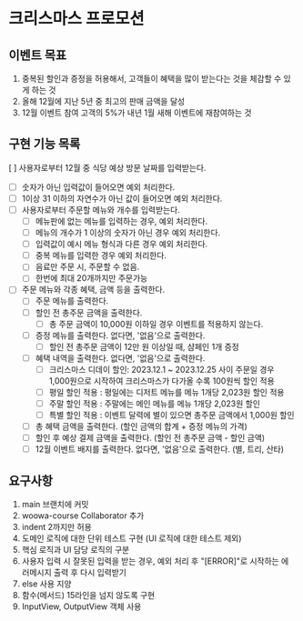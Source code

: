 # 크리스마스 프로모션

## 이벤트 목표
1. 중복된 할인과 증정을 허용해서, 고객들이 혜택을 많이 받는다는 것을 체감할 수 있게 하는 것
2. 올해 12월에 지난 5년 중 최고의 판매 금액을 달성
3. 12월 이벤트 참여 고객의 5%가 내년 1월 새해 이벤트에 재참여하는 것

## 구현 기능 목록 
[ ] 사용자로부터 12월 중 식당 예상 방문 날짜를 입력받는다. 
  - [ ] 숫자가 아닌 입력값이 들어오면 예외 처리한다. 
  - [ ] 1이상 31 이하의 자연수가 아닌 값이 들어오면 예외 처리한다.
- [ ] 사용자로부터 주문할 메뉴와 개수를 입력받는다.
  - [ ] 메뉴판에 없는 메뉴를 입력하는 경우, 예외 처리한다. 
  - [ ] 메뉴의 개수가 1 이상의 숫자가 아닌 경우 예외 처리한다.
  - [ ] 입력값이 예시 메뉴 형식과 다른 경우 예외 처리한다.
  - [ ] 중복 메뉴를 입력한 경우 예외 처리한다.
  - [ ] 음료만 주문 시, 주문할 수 없음.
  - [ ] 한번에 최대 20개까지만 주문가능
- [ ] 주문 메뉴와 각종 혜택, 금액 등을 출력한다. 
  - [ ] 주문 메뉴를 출력한다. 
  - [ ] 할인 전 총주문 금액을 출력한다.
    - [ ] 총 주문 금액이 10,000원 이하일 경우 이벤트를 적용하지 않는다.
  - [ ] 증정 메뉴를 출력한다. 없다면, '없음'으로 출력한다.
    - [ ] 할인 전 총주문 금액이 12만 원 이상일 때, 샴페인 1개 증정
  - [ ] 혜택 내역을 출력한다. 없다면, '없음'으로 출력한다.
      - [ ] 크리스마스 디데이 할인: 2023.12.1 ~ 2023.12.25 사이 주문일 경우 1,000원으로 시작하여 크리스마스가 다가올 수록 100원씩 할인 적용
      - [ ] 평일 할인 적용 : 평일에는 디저트 메뉴를 메뉴 1개당 2,023원 할인 적용
      - [ ] 주말 할인 적용 : 주말에는 메인 메뉴를 메뉴 1개당 2,023원 할인
      - [ ] 특별 할인 적용 : 이벤트 달력에 별이 있으면 총주문 금액에서 1,000원 할인
  - [ ] 총 혜택 금액을 출력한다. (할인 금액의 합계 + 증정 메뉴의 가격)
  - [ ] 할인 후 예상 결제 금액을 출력한다. (할인 전 총주문 금액 - 할인 금액)
  - [ ] 12월 이벤트 배지를 출력한다. 없다면, '없음'으로 출력한다. (별, 트리, 산타)

## 요구사항 
1. main 브랜치에 커밋
2. woowa-course Collaborator 추가
3. indent 2까지만 허용
4. 도메인 로직에 대한 단위 테스트 구현 (UI 로직에 대한 테스트 제외)
5. 핵심 로직과 UI 담당 로직의 구분
6. 사용자 입력 시 잘못된 입력을 받는 경우, 예외 처리 후 "[ERROR]"로 시작하는 에러메시지 출력 후 다시 입력받기
7. else 사용 지양
8. 함수(메서드) 15라인을 넘지 않도록 구현
9. InputView, OutputView 객체 사용